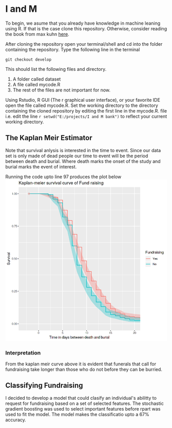 # I and M
To begin, we asume that you already have knowledge in machine leaning using R. If that is the case clone this repository. Otherwise, consider reading the book from max kuhn [here](https://topepo.github.io/caret/index.html).

After cloning the repository open your terminal/shell and cd into the folder containing the repository.
Type the following line in the terminal
```
git checkout develop
```
This should list the following files and directory.
1. A folder called dataset
2. A file called mycode.R
3. The rest of the files are not important for now.

Using Rstudio, R GUI (The r graphical user interface), or your favorite IDE open the file called 
mycode.R.
Set the working directory to the directory containing the cloned repository by editing the first
line in the mycode.R. file i.e. edit the line `r setwd("E:/projects/I and M bank")` to reflect your current
working directory. 

## The Kaplan Meir Estimator 
Note that survival anlysis is interested in the time to event. Since our data set is only made of
dead people our time to event will be the period between death and burial. Where death marks the 
onset of the study and burial marks the event of interest.

Running the code upto line 97 produces the plot below
![alt text](https://github.com/cycks/IandM/blob/develop/Outputs/kmplot.png)

### Interpretation
From the kaplan meir curve above it is evident that funerals that call for fundraising take 
longer than those who do not before they can be burried. 

## Classifying Fundraising
I decided to develop a model that could clasify an individual's abilitty to request for fundraising
based on a set of selected features. The stochastic gradient boosting was used to select important features
before rpart was used to fit the model. The model makes the classificatio upto a 67% accuracy.

